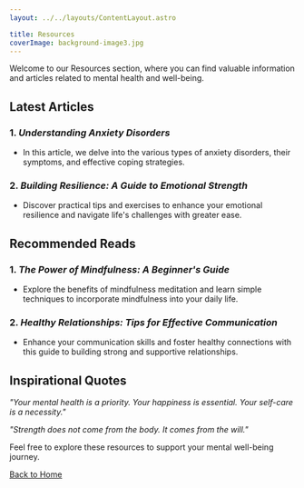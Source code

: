 ```yaml
---
layout: ../../layouts/ContentLayout.astro

title: Resources
coverImage: background-image3.jpg
---
```


Welcome to our Resources section, where you can find valuable information and articles related to mental health and well-being.

## Latest Articles

### 1. _Understanding Anxiety Disorders_

-   In this article, we delve into the various types of anxiety disorders, their symptoms, and effective coping strategies.

### 2. _Building Resilience: A Guide to Emotional Strength_

-   Discover practical tips and exercises to enhance your emotional resilience and navigate life's challenges with greater ease.

## Recommended Reads

### 1. _The Power of Mindfulness: A Beginner's Guide_

-   Explore the benefits of mindfulness meditation and learn simple techniques to incorporate mindfulness into your daily life.

### 2. _Healthy Relationships: Tips for Effective Communication_

-   Enhance your communication skills and foster healthy connections with this guide to building strong and supportive relationships.

## Inspirational Quotes

_"Your mental health is a priority. Your happiness is essential. Your self-care is a necessity."_

_"Strength does not come from the body. It comes from the will."_

Feel free to explore these resources to support your mental well-being journey.

[Back to Home](/en)